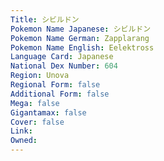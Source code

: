 ```yaml
---
﻿Title: シビルドン
Pokemon Name Japanese: シビルドン
Pokemon Name German: Zapplarang
Pokemon Name English: Eelektross
Language Card: Japanese
National Dex Number: 604
Region: Unova
Regional Form: false
Additional Form: false
Mega: false
Gigantamax: false
Cover: false
Link: 
Owned: 
---
```

